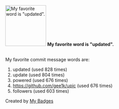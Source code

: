 <img src="https://my-badges.github.io/my-badges/favorite-word.png" alt="My favorite word is &quot;updated&quot;." title="My favorite word is &quot;updated&quot;." width="128">
<strong>My favorite word is &quot;updated&quot;.</strong>
<br><br>

My favorite commit message words are:

1. updated (used 828 times)
2. update (used 804 times)
3. powered (used 676 times)
4. https://github.com/gee1k/upic (used 676 times)
5. followers (used 603 times)


Created by <a href="https://github.com/my-badges/my-badges">My Badges</a>